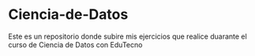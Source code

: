 # Ciencia-de-Datos
Este es un repositorio donde subire mis ejercicios que realice duarante el curso de Ciencia de Datos con EduTecno
